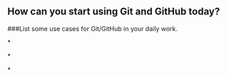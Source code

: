 ## How can you start using Git and GitHub today?

###List some use cases for Git/GitHub in your daily work.

\*

\*

\*

